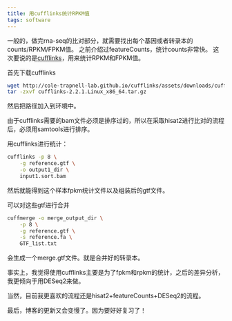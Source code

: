 ```yaml
---
title: 用cufflinks统计RPKM值
tags: software
---
```


一般的，做完rna-seq的比对部分，就需要找出每个基因或者转录本的counts/RPKM/FPKM值。
之前介绍过featureCounts，统计counts非常快。
这次要说的是[cufflinks](http://cole-trapnell-lab.github.io/cufflinks/)，用来统计RPKM和FPKM值。

首先下载cufflinks
```bash
wget http://cole-trapnell-lab.github.io/cufflinks/assets/downloads/cufflinks-2.2.1.Linux_x86_64.tar.gz
tar -zxvf cufflinks-2.2.1.Linux_x86_64.tar.gz
```
然后把路径加入到环境中。

由于cufflinks需要的bam文件必须是排序过的，所以在采取hisat2进行比对的流程后，必须用samtools进行排序。

用cufflinks进行统计：
```bash
cufflinks -p 8 \
    -g reference.gtf \
    -o output1_dir \
    input1.sort.bam
```
然后就能得到这个样本fpkm统计文件以及组装后的gtf文件。

可以对这些gtf进行合并
```bash
cuffmerge -o merge_output_dir \
    -p 8 \
    -g reference.gtf \
    -s reference.fa \
    GTF_list.txt
```
会生成一个merge.gtf文件。就是合并好的转录本。


事实上，我觉得使用cufflinks主要是为了fpkm和rpkm的统计，之后的差异分析，我更倾向于用DESeq2来做。

当然，目前我更喜欢的流程还是hisat2+featureCounts+DESeq2的流程。

最后，博客的更新又会变慢了。因为要好好复习了！

[-_-]:井我老婆